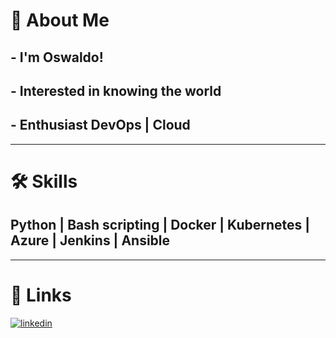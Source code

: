 # 🚀 About Me
## - I'm Oswaldo!
## - Interested in knowing the world
## - Enthusiast DevOps | Cloud
---
# 🛠 Skills
## Python | Bash scripting | Docker | Kubernetes | Azure	| Jenkins | Ansible
---
# 🔗 Links
[![linkedin](https://img.shields.io/badge/linkedin-0A66C2?style=for-the-badge&logo=linkedin&logoColor=white)](https://www.linkedin.com/in/oswaldo-solano/)
